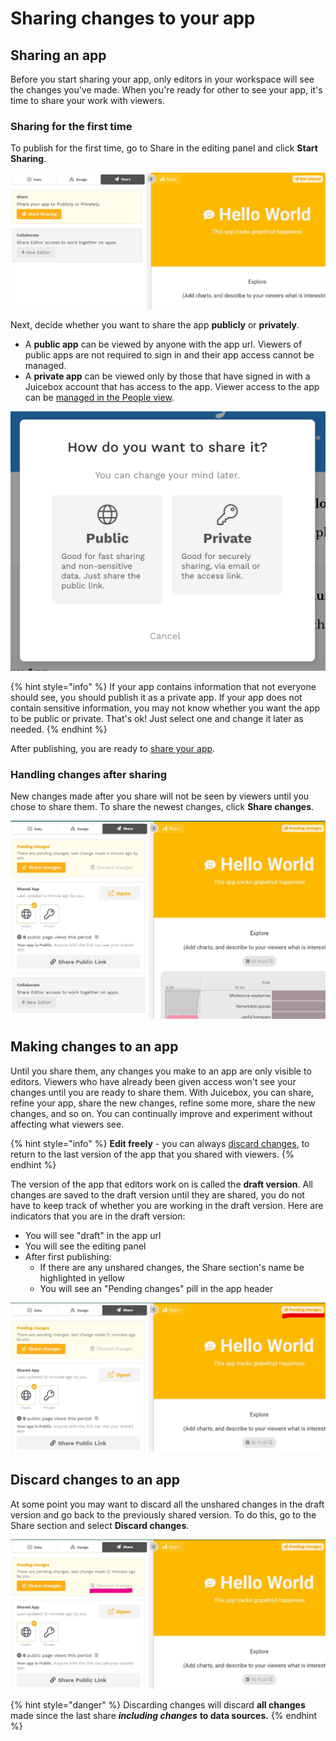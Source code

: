 # Sharing changes to your app

## Sharing an app

Before you start sharing your app, only editors in your workspace will see the changes you've made. When you're ready for other to see your app, it's time to share your work with viewers.

### Sharing for the first time

To publish for the first time, go to Share in the editing panel and click **Start Sharing**.

![](../../.gitbook/assets/share_panel.jpg)

Next, decide whether you want to share the app **publicly** or **privately**.

* A **public app** can be viewed by anyone with the app url. Viewers of public apps are not required to sign in and their app access cannot be managed. 
* A **private app** can be viewed only by those that have signed in with a Juicebox account that has access to the app. Viewer access to the app can be [managed in the People view](../../managing-users/user-management-and-roles.md).

![Select whether to publish as a public or private app](../../.gitbook/assets/image%20%28113%29.png)

{% hint style="info" %}
If your app contains information that not everyone should see, you should publish it as a private app. If your app does not contain sensitive information, you may not know whether you want the app to be public or private. That's ok! Just select one and change it later as needed. 
{% endhint %}

After publishing, you are ready to [share your app](sharing-and-access-controls.md). 

### Handling changes after sharing

New changes made after you share will not be seen by viewers until you chose to share them. To share the newest changes, click **Share changes**.

![Viewers will not see your newest changes until you select &quot;Share changes&quot;](../../.gitbook/assets/pending_changes3.jpg)

## Making changes to an app

Until you share them, any changes you make to an app are only visible to editors. Viewers who have already been given access won't see your changes until you are ready to share them. With Juicebox, you can share, refine your app, share the new changes, refine some more, share the new changes, and so on. You can continually improve and experiment without affecting what viewers see.

{% hint style="info" %}
**Edit freely** - you can always [discard changes](https://juicebox.gitbook.io/juicebox/authoring-apps/publish-and-share/publishing-app-changes#discard-changes-to-an-app), to return to the last version of the app that you shared with viewers.
{% endhint %}

The version  of the app that editors work on is called the **draft version**. All changes are saved to the draft version until they are shared, you do not have to keep track of whether you are working in the draft version. Here are indicators that you are in the draft version:

* You will see "draft" in the app url
* You will see the editing panel
* After first publishing:
  * If there are any unshared changes, the Share section's name be highlighted in yellow
  * You will see an "Pending changes" pill in the app header

![An app with pending changes](../../.gitbook/assets/an_app_with_pending_changes.jpg)

## Discard changes to an app

At some point you may want to discard all the unshared changes in the draft version and go back to the previously shared version. To do this, go to the Share section and select **Discard changes**. 

![Discard changes will go back to the previously shared version.](../../.gitbook/assets/discard_changes.jpg)

{% hint style="danger" %}
Discarding changes will discard **all changes** made since the last share _**including changes**_ **to data sources.** 
{% endhint %}




